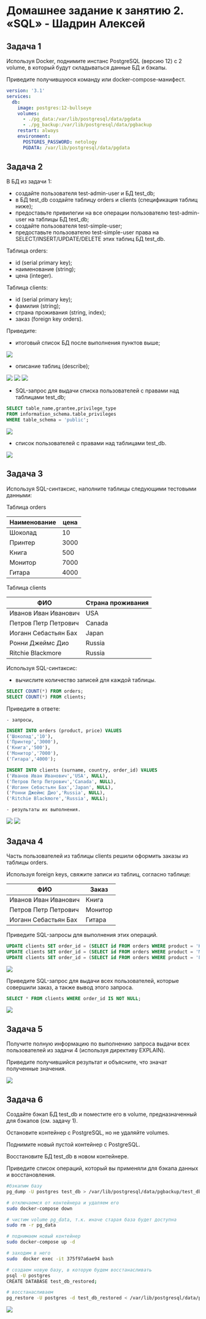 # Домашнее задание к занятию 2. «SQL» - Шадрин Алексей

## Задача 1

Используя Docker, поднимите инстанс PostgreSQL (версию 12) c 2 volume, 
в который будут складываться данные БД и бэкапы.

Приведите получившуюся команду или docker-compose-манифест.


```yml
version: '3.1'
services:
  db:
    image: postgres:12-bullseye
    volumes:
      - ./pg_data:/var/lib/postgresql/data/pgdata
      - ./pg_backup:/var/lib/postgresql/data/pgbackup
    restart: always
    environment:
      POSTGRES_PASSWORD: netology
      PGDATA: /var/lib/postgresql/data/pgdata
```

## Задача 2

В БД из задачи 1: 

- создайте пользователя test-admin-user и БД test_db;
- в БД test_db создайте таблицу orders и clients (спeцификация таблиц ниже);
- предоставьте привилегии на все операции пользователю test-admin-user на таблицы БД test_db;
- создайте пользователя test-simple-user;
- предоставьте пользователю test-simple-user права на SELECT/INSERT/UPDATE/DELETE этих таблиц БД test_db.

Таблица orders:

- id (serial primary key);
- наименование (string);
- цена (integer).

Таблица clients:

- id (serial primary key);
- фамилия (string);
- страна проживания (string, index);
- заказ (foreign key orders).

Приведите:

- итоговый список БД после выполнения пунктов выше;

![](https://github.com/AleksShadrin/netology/blob/main/06-db-02-sql/files/1_1.png)

- описание таблиц (describe);

![](https://github.com/AleksShadrin/netology/blob/main/06-db-02-sql/files/1_2.png)
![](https://github.com/AleksShadrin/netology/blob/main/06-db-02-sql/files/1_3.png)
![](https://github.com/AleksShadrin/netology/blob/main/06-db-02-sql/files/1_4.png)


- SQL-запрос для выдачи списка пользователей с правами над таблицами test_db;

```sql
SELECT table_name,grantee,privilege_type 
FROM information_schema.table_privileges
WHERE table_schema = 'public';
```

![](https://github.com/AleksShadrin/netology/blob/main/06-db-02-sql/files/1_5.png)


- список пользователей с правами над таблицами test_db.

![](https://github.com/AleksShadrin/netology/blob/main/06-db-02-sql/files/1_6.png)

## Задача 3

Используя SQL-синтаксис, наполните таблицы следующими тестовыми данными:

Таблица orders

|Наименование|цена|
|------------|----|
|Шоколад| 10 |
|Принтер| 3000 |
|Книга| 500 |
|Монитор| 7000|
|Гитара| 4000|

Таблица clients

|ФИО|Страна проживания|
|------------|----|
|Иванов Иван Иванович| USA |
|Петров Петр Петрович| Canada |
|Иоганн Себастьян Бах| Japan |
|Ронни Джеймс Дио| Russia|
|Ritchie Blackmore| Russia|

Используя SQL-синтаксис:
- вычислите количество записей для каждой таблицы.

```sql
SELECT COUNT(*) FROM orders;
SELECT COUNT(*) FROM clients;
```

Приведите в ответе:

    - запросы,

```sql
INSERT INTO orders (product, price) VALUES
('Шоколад','10'),
('Принтер','3000'),
('Книга','500'),
('Монитор','7000'),
('Гитара','4000');
```

```sql
INSERT INTO clients (surname, country, order_id) VALUES 
('Иванов Иван Иванович','USA', NULL),
('Петров Петр Петрович','Canada', NULL),
('Иоганн Себастьян Бах','Japan', NULL),
('Ронни Джеймс Дио','Russia', NULL),
('Ritchie Blackmore','Russia', NULL);
```

    - результаты их выполнения.

![](https://github.com/AleksShadrin/netology/blob/main/06-db-02-sql/files/2_1.png)
![](https://github.com/AleksShadrin/netology/blob/main/06-db-02-sql/files/2_2.png)

## Задача 4

Часть пользователей из таблицы clients решили оформить заказы из таблицы orders.

Используя foreign keys, свяжите записи из таблиц, согласно таблице:

|ФИО|Заказ|
|------------|----|
|Иванов Иван Иванович| Книга |
|Петров Петр Петрович| Монитор |
|Иоганн Себастьян Бах| Гитара |

Приведите SQL-запросы для выполнения этих операций.

```sql
UPDATE clients SET order_id = (SELECT id FROM orders WHERE product = 'Книга') WHERE surname = 'Иванов Иван Иванович';
UPDATE clients SET order_id = (SELECT id FROM orders WHERE product = 'Монитор') WHERE surname = 'Петров Петр Петрович';
UPDATE clients SET order_id = (SELECT id FROM orders WHERE product = 'Гитара') WHERE surname = 'Иоганн Себастьян Бах';
```

![](https://github.com/AleksShadrin/netology/blob/main/06-db-02-sql/files/4_1.png)

Приведите SQL-запрос для выдачи всех пользователей, которые совершили заказ, а также вывод этого запроса.
 
```sql
SELECT * FROM clients WHERE order_id IS NOT NULL;
```

![](https://github.com/AleksShadrin/netology/blob/main/06-db-02-sql/files/4_2.png)

## Задача 5

Получите полную информацию по выполнению запроса выдачи всех пользователей из задачи 4 
(используя директиву EXPLAIN).

Приведите получившийся результат и объясните, что значат полученные значения.

![](https://github.com/AleksShadrin/netology/blob/main/06-db-02-sql/files/5_1.png)

## Задача 6

Создайте бэкап БД test_db и поместите его в volume, предназначенный для бэкапов (см. задачу 1).

Остановите контейнер с PostgreSQL, но не удаляйте volumes.

Поднимите новый пустой контейнер с PostgreSQL.

Восстановите БД test_db в новом контейнере.

Приведите список операций, который вы применяли для бэкапа данных и восстановления. 

```bash
#бэкапим базу
pg_dump -U postgres test_db > /var/lib/postgresql/data/pgbackup/test_db.dump

# отключаемся от контейнера и удаляем его
sudo docker-compose down

# чистим volume pg_data, т.к. иначе старая база будет доступна
sudo rm -r pg_data

# поднимаем новый контейнер
sudo docker-compose up -d

# заходим в него
sudo  docker exec -it 375f97a6ae94 bash

# создаем новую базу, в которую будем восстанасливать
psql -U postgres
CREATE DATABASE test_db_restored;

# восстанасливаем 
pg_restore -U postgres -d test_db_restored < /var/lib/postgresql/data/pgbackup/test_db.dump
```

![](https://github.com/AleksShadrin/netology/blob/main/06-db-02-sql/files/6_1.png)